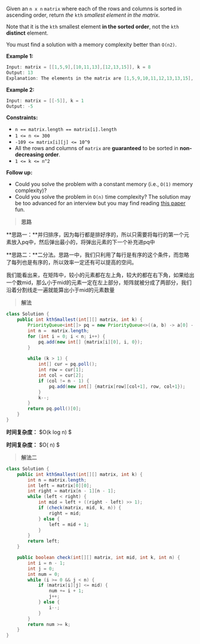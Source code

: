 Given an `n x n` `matrix` where each of the rows and columns is sorted in ascending order, return *the* `kth` *smallest element in the matrix*.

Note that it is the `kth` smallest element **in the sorted order**, not the `kth` **distinct** element.

You must find a solution with a memory complexity better than `O(n2)`.

**Example 1:**

```java
Input: matrix = [[1,5,9],[10,11,13],[12,13,15]], k = 8
Output: 13
Explanation: The elements in the matrix are [1,5,9,10,11,12,13,13,15], and the 8th smallest number is 13
```

**Example 2:**

```java
Input: matrix = [[-5]], k = 1
Output: -5
```

 

**Constraints:**

- `n == matrix.length == matrix[i].length`
- `1 <= n <= 300`
- `-109 <= matrix[i][j] <= 10^9`
- All the rows and columns of `matrix` are **guaranteed** to be sorted in **non-decreasing order**.
- `1 <= k <= n^2`

 

**Follow up:**

- Could you solve the problem with a constant memory (i.e., `O(1)` memory complexity)?
- Could you solve the problem in `O(n)` time complexity? The solution may be too advanced for an interview but you may find reading [this paper](http://www.cse.yorku.ca/~andy/pubs/X+Y.pdf) fun.



> **思路**

**思路一：**并归排序，因为每行都是排好序的，所以只需要将每行的第一个元素放入pq中，然后弹出最小的，将弹出元素的下一个补充进pq中

**思路二：**二分法。思路一中，我们只利用了每行是有序的这个条件，而忽略了每列也是有序的，所以效率一定还有可以提高的空间。

我们能看出来，在矩阵中，较小的元素都在左上角，较大的都在右下角，如果给出一个数mid，那么小于mid的元素一定在左上部分，矩阵就被分成了两部分，我们沿着分割线走一遍就能算出小于mid的元素数量



> **解法**

```java
class Solution {
    public int kthSmallest(int[][] matrix, int k) {
        PriorityQueue<int[]> pq = new PriorityQueue<>((a, b) -> a[0] - b[0]);
        int n =  matrix.length;
        for (int i = 0; i < n; i++) {
            pq.add(new int[] {matrix[i][0], i, 0});
        }
        
        while (k > 1) {
            int[] cur = pq.poll();
            int row = cur[1];
            int col = cur[2];
            if (col != n - 1) {
                pq.add(new int[] {matrix[row][col+1], row, col+1});
            }
            k--;
        }
        return pq.poll()[0];
    }
}
```

**时间复杂度：** $O(k log  n) $

**时间复杂度：** $O( n) $



> **解法二**

```java
class Solution {
    public int kthSmallest(int[][] matrix, int k) {
        int n = matrix.length;
        int left = matrix[0][0];
        int right = matrix[n - 1][n - 1];
        while (left < right) {
            int mid = left + ((right - left) >> 1);
            if (check(matrix, mid, k, n)) {
                right = mid;
            } else {
                left = mid + 1;
            }
        }
        return left;
    }

    public boolean check(int[][] matrix, int mid, int k, int n) {
        int i = n - 1;
        int j = 0;
        int num = 0;
        while (i >= 0 && j < n) {
            if (matrix[i][j] <= mid) {
                num += i + 1;
                j++;
            } else {
                i--;
            }
        }
        return num >= k;
    }
}
```

